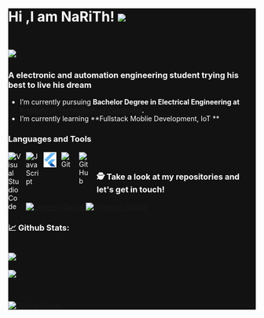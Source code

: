 <div style="background-color:#121212">
<div style="color:#fff">
  
# Hi ,I am NaRiTh! <img src="https://raw.githubusercontent.com/debdutgoswami/debdutgoswami/master/assets/gifs/Hi.gif" width="30px">

<br>

![](https://komarev.com/ghpvc/?username=NaRiTh&color=blue)<br>

### A electronic and automation engineering student trying his best to live his dream<br>

- I’m currently pursuing **Bachelor Degree in Electrical Engineering at [Institute of Technology of Cambodia](https://itc.edu.kh/).** <br>
- I’m currently learning **Fullstack Moblie Development, IoT ** <br>
### Languages and Tools
  
<img align="left" alt="Visual Studio Code" width="26px" src="https://cdn.jsdelivr.net/gh/devicons/devicon/icons/vscode/vscode-original.svg" style="padding-right:10px;" />
<img align="left" alt="JavaScript" width="26px" src="https://cdn.jsdelivr.net/gh/devicons/devicon/icons/javascript/javascript-original.svg" style="padding-right:10px;" />
<img align="left" alt="Flutter" width="26px" src="https://raw.githubusercontent.com/dnfield/flutter_svg/7d374d7107561cbd906d7c0ca26fef02cc01e7c8/example/assets/flutter_logo.svg" style="padding-right:10px;" />
<img align="left" alt="Git" width="26px" src="https://cdn.jsdelivr.net/gh/devicons/devicon/icons/git/git-original.svg" style="padding-right:10px;" />
<img align="left" alt="GitHub" width="26px" src="https://user-images.githubusercontent.com/3369400/139447912-e0f43f33-6d9f-45f8-be46-2df5bbc91289.png" style="padding-right:10px;" />
<br>

  
### 🕵 Take a look at my repositories and let's get in touch!<br>


[![Linkedin Badge](https://img.shields.io/badge/LinkedIn-0077B5?style=for-the-badge&logo=linkedin&logoColor=white)](https://www.linkedin.com/in/narit-touch/)
[![Telegram Badge](https://img.shields.io/badge/Telegram-2CA5E0?style=for-the-badge&logo=telegram&logoColor=white)](https://t.me/TouchNarit)


### 📈 Github Stats:


<br>
<a href="https://github.com/Touch-Narit">
<img align="center" src="https://github-readme-stats.vercel.app/api?username=NaRiTh&show_icons=true&include_all_commits=true&theme=vision-friendly-dark&count_private=true">
</a>
<br><br>
<a href="https://github.com/remcohalman/github-readme-stats">
<img align="center" src="https://github-readme-stats.anuraghazra1.vercel.app/api/top-langs/?username=NaRiTh&layout=compact&theme=vision-friendly-dark" />
</a>
<br>
<br><br>

[![GitHub Streak](https://github-readme-streak-stats.herokuapp.com/?user=NaRiTh&theme=dark)](https://git.io/streak-stats)

</div>
</div>
